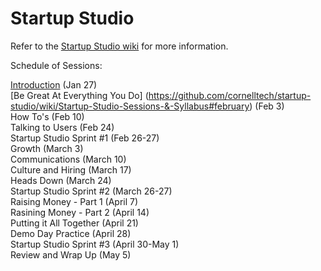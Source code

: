 # Startup Studio

Refer to the [Startup Studio wiki](https://github.com/cornelltech/startup-studio/wiki) for more information.

Schedule of Sessions:  

[Introduction](https://github.com/cornelltech/startup-studio/wiki/Startup-Studio-Sessions-&-Syllabus#january-27-introduction) (Jan 27)  
[Be Great At Everything You Do] (https://github.com/cornelltech/startup-studio/wiki/Startup-Studio-Sessions-&-Syllabus#february) (Feb 3)  
How To's (Feb 10)  
Talking to Users (Feb 24)  
Startup Studio Sprint #1 (Feb 26-27)  
Growth (March 3)  
Communications (March 10)  
Culture and Hiring (March 17)  
Heads Down (March 24)  
Startup Studio Sprint #2 (March 26-27)  
Raising Money - Part 1 (April 7)  
Rasining Money - Part 2 (April 14)  
Putting it All Together (April 21)  
Demo Day Practice (April 28)  
Startup Studio Sprint #3 (April 30-May 1)  
Review and Wrap Up (May 5)
